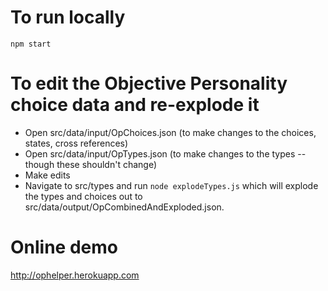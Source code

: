 # To run locally
`npm start`

# To edit the Objective Personality choice data and re-explode it
- Open src/data/input/OpChoices.json (to make changes to the choices, states, cross references)
- Open src/data/input/OpTypes.json (to make changes to the types -- though these shouldn't change)
- Make edits
- Navigate to src/types and run `node explodeTypes.js` which will explode the types and choices out to src/data/output/OpCombinedAndExploded.json.

# Online demo
http://ophelper.herokuapp.com
